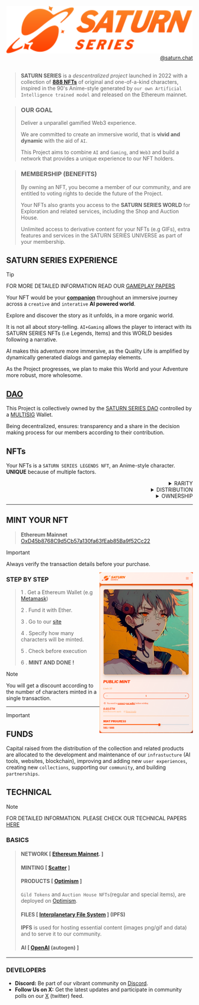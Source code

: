 <!--
Created by @maam-a1 (https://github.com/maam-a1) 2024/04/25
-->

<div align="center">
  <br/>
  <a href="https://www.saturnseries.com/">
    <img alt="SATURN-SERIES" height="128" src="https://github.com/maam-a1/maam-a1/blob/main/third_party/saturn_logo.svg" />
  </a>
  <br/>
</div>

<div align="right">
<a title="saturn.chat" href="https://github.com/SaturnSeries/saturn.chat">@saturn.chat</a>
</div> <br/>

> **SATURN SERIES** is a *descentralized project* launched in 2022 with a collection of **[888 NFTs](https://www.saturnseries.com/mint)** of original and one-of-a-kind characters, inspired in the 90's Anime-style generated by `our own Artificial Intelligence trained model` and released on the Ethereum mainnet.

> ### OUR GOAL
> Deliver a unparallel gamified Web3 experience.
>
> We are committed to create an immersive world, that is **vivid and dynamic** with the aid of `AI`.
> 
> This Project aims to combine `AI` and `Gaming`, and `Web3` and build a network that provides a unique experience to our NFT holders.

> ### MEMBERSHIP (BENEFITS)
> By owning an NFT, you become a member of our community, and are entitled to voting rights to decide the future of the Project.
>
> Your NFTs also grants you access to the **SATURN SERIES WORLD** for Exploration and related services, including the Shop and Auction House.
>
> Unlimited access to derivative content for your NFTs (e.g GIFs), extra features and services in the SATURN SERIES UNIVERSE as part of your membership.
>

## SATURN SERIES EXPERIENCE
> [!TIP]
> FOR MORE DETAILED INFORMATION READ OUR [GAMEPLAY PAPERS]()

Your NFT would be your **[companion](#NFTs)** throughout an immersive journey across a `creative` and `interative` **AI powered world**.

Explore and discover the story as it unfolds, in a more organic world.

It is not all about story-telling. `AI+Gaming` allows the player to interact with its SATURN SERIES NFTs (i.e Legends, Items) and this WORLD besides following a narrative.

AI makes this adventure more immersive, as the Quality Life is amplified by dynamically generated dialogs and gameplay elements.

As the Project progresses, we plan to make this World and your Adventure more robust, more wholesome.

## [DAO](https://www.investopedia.com/tech/what-dao/)

This Project is collectively owned by the [SATURN SERIES DAO]() controlled by a [MULTISIG](https://github.com/maam-a1/maam-a1/new/main#mint-your-nft) Wallet.

Being decentralized, ensures: transparency and a share in the decision making process for our members according to their contribution.

## NFTs
Your NFTs is a `SATURN SERIES LEGENDS NFT`, an Anime-style character. **UNIQUE** because of multiple factors.

<details>

<summary align="right" >RARITY</summary>
<br />
The collection is not governed by any rarity hierarchy. **All LEGENDS NFTs were conceived as a one-of-a-kind character**.

Our AI model was trained to produce **high quality** and **non repetitive** designs for the NFTs, and the resulting collection was curated manually.

We used what we call `Celestial Coordinates`, which is basically a unique value assigned to every NFT, which ultimately determines the Personality and Aesthetics of your SATURN SERIES LEGEND NFT.

**Metadata** given upon generation includes:

> Birthdate (Greek and Chinese Zodiac Sign)

> Myers-Briggs Personality Type (MBTI)

</details>

<details>
<summary align="right">DISTRIBUTION</summary>
<br />

<div>The NFTs were minted through <a href="https://scatter.art">Scatter.art</a>. A portion of the total NFTs supply was reserved by founding members and early supporters, along with a community chest controlled by the DAO for future distribution.</div>

</details>

<details>
<summary align="right" >OWNERSHIP</summary>

### YOU MINTED IT, YOU OWN IT
You have the right to use your NFTs for personal and commercial use, because they are yours.

</details>

---

## MINT YOUR NFT

> **Ethereum Mainnet**
> [OxD45b8768C9d5Cb57a130fa63fEab85Ba9f52Cc22](https://etherscan.io/address/0xD45b8768C9d5Cb57a130fa63fEab85Ba9f52Cc22)

> [!IMPORTANT]
> Always verify the transaction details before your purchase.

<div width="100%">
<img align="right" alt="SATURN-SERIES" width="50%" src="https://github.com/maam-a1/maam-a1/blob/main/third_party/saturnseries_mint.png" /> 
</div>

### STEP BY STEP

> 1 . Get a Ethereum Wallet (e.g [Metamask](https://metamask.io/download))
>
> 2 . Fund it with Ether.
>
> 3 . Go to our [site](https://saturnseries.com/mint)
>
> 4 . Specify how many characters will be minted.
>
> 5 . Check before execution
>
> 6 . **MINT AND DONE !**
> 

> [!NOTE]
> You will get a discount according to the number of characters minted in a single transaction.

---

> [!IMPORTANT]
> ## FUNDS
> Capital raised from the distribution of the collection and related products are allocated to the development and maintenance of our `infrastucture` (AI tools, websites, blockchain), improving and adding new `user experiences`, creating new `collections`, supporting our `community`, and building `partnerships`.

## TECHNICAL
> [!NOTE]
> FOR DETAILED INFORMATION. PLEASE CHECK OUR TECHNICAL PAPERS [HERE]()

### BASICS
> #### NETWORK \[ [Ethereum Mainnet](https://etherscan.io/address/0xD45b8768C9d5Cb57a130fa63fEab85Ba9f52Cc22). \]
>
> #### MINTING \[ [Scatter]() \]
>
> #### PRODUCTS \[ [Optimism]() \]
> `Gild Tokens` and `Auction House NFTs`(regular and special items), are deployed on [Optimism]().
>
> #### FILES \[ [Interplanetary File System]() \] (IPFS)
> **IPFS** is used for hosting essential content (images png/gif and data) and to serve it to our community.
> 
>
> #### AI \[ [OpenAI]() (autogen) \]
> 

---

### DEVELOPERS

- **Discord:** Be part of our vibrant community on [Discord](https://discord.gg/XFDzJF9PdU).
- **Follow Us on X:** Get the latest updates and participate in community polls on our [X](https://twitter.com/SaturnSeries) (twitter) feed.

